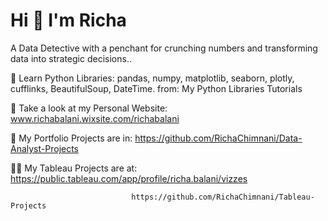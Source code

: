 # Hi 👋 I'm Richa


A Data Detective with a penchant for crunching numbers and transforming data into strategic decisions..


🔭 Learn Python Libraries: pandas, numpy, matplotlib, seaborn, plotly, cufflinks, BeautifulSoup, DateTime. from: My Python Libraries Tutorials

📝 Take a look at my Personal Website: www.richabalani.wixsite.com/richabalani

🌱 My Portfolio Projects are in: https://github.com/RichaChimnani/Data-Analyst-Projects

👨‍💻 My Tableau Projects are at: https://public.tableau.com/app/profile/richa.balani/vizzes
                               
                               https://github.com/RichaChimnani/Tableau-Projects



